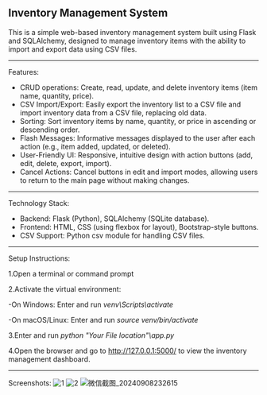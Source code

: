 **Inventory Management System**
---
This is a simple web-based inventory management system built using Flask and SQLAlchemy, designed to manage inventory items with the ability to import and export data using CSV files.

---

Features:
- CRUD operations: Create, read, update, and delete inventory items (item name, quantity, price).
- CSV Import/Export: Easily export the inventory list to a CSV file and import inventory data from a CSV file, replacing old data.
- Sorting: Sort inventory items by name, quantity, or price in ascending or descending order.
- Flash Messages: Informative messages displayed to the user after each action (e.g., item added, updated, or deleted).
- User-Friendly UI: Responsive, intuitive design with action buttons (add, edit, delete, export, import).
- Cancel Actions: Cancel buttons in edit and import modes, allowing users to return to the main page without making changes.
---

Technology Stack:
- Backend: Flask (Python), SQLAlchemy (SQLite database).
- Frontend: HTML, CSS (using flexbox for layout), Bootstrap-style buttons.
- CSV Support: Python csv module for handling CSV files.
---

Setup Instructions:

1.Open a terminal or command prompt

2.Activate the virtual environment:

-On Windows:
Enter and run *venv\Scripts\activate*

-On macOS/Linux:
Enter and run *source venv/bin/activate*

3.Enter and run *python "Your File location"\app.py* 

4.Open the browser and go to http://127.0.0.1:5000/ to view the inventory management dashboard.

---

Screenshots:
![1](https://github.com/user-attachments/assets/29aaacdd-87e7-483b-8307-e2fcc30cbc5c)
![2](https://github.com/user-attachments/assets/4d182d02-f0ca-4fd7-a335-98a2c6420cf7)
![微信截图_20240908232615](https://github.com/user-attachments/assets/23993c60-8e31-48c2-b673-08773db26682)
